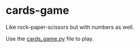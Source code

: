 # cards-game
Like rock-paper-scissors but with numbers as well.

Use the [cards_game.py](cards_game.py "Cards game") file to play.
